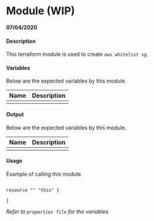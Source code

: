 # Module (WIP)

**07/04/2020**

#### Description

This terraform module is used to create `aws whitelist sg`.

#### Variables

Below are the expected variables by this module.

| Name            | Description                                            |
| --------------- | ------------------------------------------------------ |
|                 |                                                        |


#### Output

Below are the expected variables by this module.

| Name                 | Description                  |
| -------------------- | ---------------------------- |
|                      |                              |




#### Usage

Example of calling this module.

```
  
resource "" "this" {

}
```

_Refer to `properties file` for the variables._

